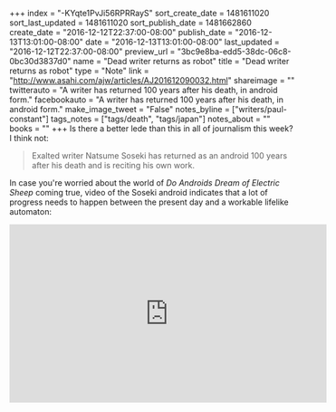+++
index = "-KYqte1PvJi56RPRRayS"
sort_create_date = 1481611020
sort_last_updated = 1481611020
sort_publish_date = 1481662860
create_date = "2016-12-12T22:37:00-08:00"
publish_date = "2016-12-13T13:01:00-08:00"
date = "2016-12-13T13:01:00-08:00"
last_updated = "2016-12-12T22:37:00-08:00"
preview_url = "3bc9e8ba-edd5-38dc-06c8-0bc30d3837d0"
name = "Dead writer returns as robot"
title = "Dead writer returns as robot"
type = "Note"
link = "http://www.asahi.com/ajw/articles/AJ201612090032.html"
shareimage = ""
twitterauto = "A writer has returned 100 years after his death, in android form."
facebookauto = "A writer has returned 100 years after his death, in android form."
make_image_tweet = "False"
notes_byline = ["writers/paul-constant"]
tags_notes = ["tags/death", "tags/japan"]
notes_about = ""
books = ""
+++
Is there a better lede than this in all of journalism this week? I think not:

<blockquote>Exalted writer Natsume Soseki has returned as an android 100 years after his death and is reciting his own work.</blockquote>

In case you're worried about the world of *Do Androids Dream of Electric Sheep* coming true, video of the Soseki android indicates that a lot of progress needs to happen between the present day and a workable lifelike automaton:

<iframe width="560" height="315" src="https://www.youtube.com/embed/RmnjrRzxNeE?rel=0" frameborder="0" allowfullscreen></iframe>